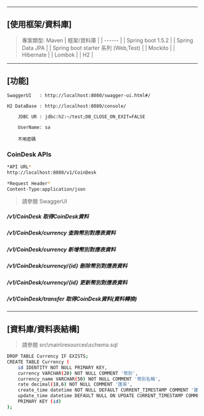 ***
## [使用框架/資料庫]
> 專案類型: Maven
| 框架/資料庫 |
| ------ |
| Spring boot 1.5.2 |
| Spring Data JPA | 
| Spring boot starter 系列 (Web,Test) | 
| Mockito |
| Hibernate | 
| Lombok | 
| H2 | 
***
## [功能]
```
SwaggerUI	: http://localhost:8080/swagger-ui.html#/

H2 DataBase	: http://localhost:8080/console/

	JDBC UR	: jdbc:h2:~/test;DB_CLOSE_ON_EXIT=FALSE
  
	UserName: sa
  
    不用密碼
```
### CoinDesk APIs
```sh
*API URL*
http://localhost:8080/v1/CoinDesk
```
```sh
*Request Header*
Content-Type:application/json
```
> 請參閱 SwaggerUI

  #####  /v1/CoinDesk 取得CoinDesk資料
  ##### /v1/CoinDesk/currency 查詢幣別對應表資料
  ##### /v1/CoinDesk/currency 新增幣別對應表資料
  ##### /v1/CoinDesk/currency/{id} 刪除幣別對應表資料
  ##### /v1/CoinDesk/currency/{id} 更新幣別對應表資料
  ##### /v1/CoinDesk/transfer 取得CoinDesk資料(資料轉換)


***
## [資料庫/資料表結構]
> 請參閱 src\main\resources\schema.sql

```sh
DROP TABLE Currency IF EXISTS;
CREATE TABLE Currency (
    id IDENTITY NOT NULL PRIMARY KEY,
    currency VARCHAR(20) NOT NULL COMMENT '幣別',
    currency_name VARCHAR(50) NOT NULL COMMENT '幣別名稱',
	rate decimal(18,6) NOT NULL COMMENT '匯率',
	create_time datetime NOT NULL DEFAULT CURRENT_TIMESTAMP COMMENT '建立時間',
	update_time datetime DEFAULT NULL ON UPDATE CURRENT_TIMESTAMP COMMENT '更新時間',
    PRIMARY KEY (id)
);

```


